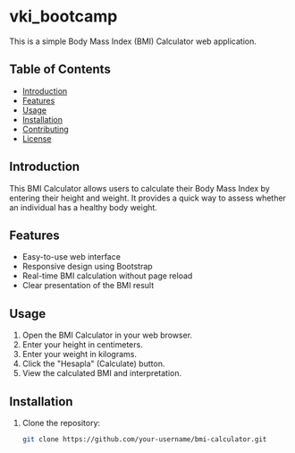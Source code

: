 # vki_bootcamp

This is a simple Body Mass Index (BMI) Calculator web application.

## Table of Contents

- [Introduction](#introduction)
- [Features](#features)
- [Usage](#usage)
- [Installation](#installation)
- [Contributing](#contributing)
- [License](#license)

## Introduction

This BMI Calculator allows users to calculate their Body Mass Index by entering their height and weight. It provides a quick way to assess whether an individual has a healthy body weight.

## Features

- Easy-to-use web interface
- Responsive design using Bootstrap
- Real-time BMI calculation without page reload
- Clear presentation of the BMI result

## Usage

1. Open the BMI Calculator in your web browser.
2. Enter your height in centimeters.
3. Enter your weight in kilograms.
4. Click the "Hesapla" (Calculate) button.
5. View the calculated BMI and interpretation.

## Installation

1. Clone the repository:

   ```bash
   git clone https://github.com/your-username/bmi-calculator.git
